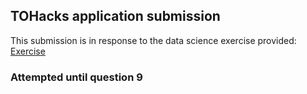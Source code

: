 ## TOHacks application submission

This submission is in response to the data science exercise provided:
<br>
[Exercise](https://bit.ly/tohacksdataexercise)

### Attempted until question 9
